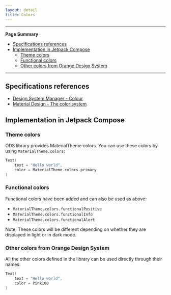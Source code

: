 ```yaml
---
layout: detail
title: Colors
---
```


---

**Page Summary**

* [Specifications references](#specifications-references)
* [Implementation in Jetpack Compose](#implementation-in-jetpack-compose)
  * [Theme colors](#theme-colors)
  * [Functional colors](#functional-colors)
  * [Other colors from Orange Design System](#other-colors-from-orange-design-system)

---


## Specifications references

- [Design System Manager - Colour](https://system.design.orange.com/0c1af118d/p/623630-colour/b/041102)
- [Material Design - The color system](https://material.io/design/color/the-color-system.html#color-usage-and-palettes)

## Implementation in Jetpack Compose

### Theme colors

ODS library provides MaterialTheme colors. You can use these colors by using `MaterialTheme.colors`:

```kotlin
Text(
    text = "Hello world",
    color = MaterialTheme.colors.primary
)
```

### Functional colors

Functional colors have been added and can also be used as above:
- `MaterialTheme.colors.functionalPositive`
- `MaterialTheme.colors.functionalInfo`
- `MaterialTheme.colors.functionalAlert`

Note: These colors will be different depending on whether they are displayed in light or in dark mode.

### Other colors from Orange Design System

All the other colors defined in the library can be used directly through their names:

```kotlin
Text(
    text = "Hello world",
    color = Pink100
)
```
